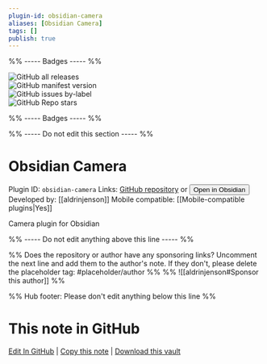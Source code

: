 ```yaml
---
plugin-id: obsidian-camera
aliases: [Obsidian Camera]
tags: []
publish: true
---
```


%% ----- Badges ----- %%

![GitHub all releases](https://img.shields.io/github/downloads/aldrinjenson/obsidian-camera/total?color=573E7A&logo=github&style=for-the-badge)  
![GitHub manifest version](https://img.shields.io/github/manifest-json/v/aldrinjenson/obsidian-camera?color=573E7A&logo=github&style=for-the-badge)  
![GitHub issues by-label](https://img.shields.io/github/issues/aldrinjenson/obsidian-camera/help%20wanted?color=573E7A&logo=github&style=for-the-badge)  
![GitHub Repo stars](https://img.shields.io/github/stars/aldrinjenson/obsidian-camera?color=573E7A&logo=github&style=for-the-badge)

%% ----- Badges ----- %%

%% ----- Do not edit this section ----- %%

# Obsidian Camera

Plugin ID: `obsidian-camera`
Links: [GitHub repository](https://github.com/aldrinjenson/obsidian-camera) or [<button id=HH>Open in Obsidian</button>](obsidian://show-plugin?id=obsidian-camera)
Developed by: [[aldrinjenson]]
Mobile compatible: [[Mobile-compatible plugins|Yes]]

Camera plugin for Obsidian

%% ----- Do not edit anything above this line ----- %%

%% Does the repository or author have any sponsoring links? Uncomment the next line and add them to the author's note. If they don't, please delete the placeholder tag: #placeholder/author %%
%% ![[aldrinjenson#Sponsor this author]] %%

%% Hub footer: Please don't edit anything below this line %%

# This note in GitHub

<span class="git-footer">[Edit In GitHub](https://github.dev/obsidian-community/obsidian-hub/blob/main/02%20-%20Community%20Expansions/02.05%20All%20Community%20Expansions/Plugins/obsidian-camera.md "git-hub-edit-note") | [Copy this note](https://raw.githubusercontent.com/obsidian-community/obsidian-hub/main/02%20-%20Community%20Expansions/02.05%20All%20Community%20Expansions/Plugins/obsidian-camera.md "git-hub-copy-note") | [Download this vault](https://github.com/obsidian-community/obsidian-hub/archive/refs/heads/main.zip "git-hub-download-vault") </span>
